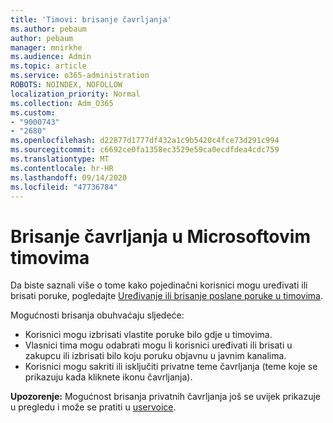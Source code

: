 ```yaml
---
title: 'Timovi: brisanje čavrljanja'
ms.author: pebaum
author: pebaum
manager: mnirkhe
ms.audience: Admin
ms.topic: article
ms.service: o365-administration
ROBOTS: NOINDEX, NOFOLLOW
localization_priority: Normal
ms.collection: Adm_O365
ms.custom:
- "9000743"
- "2680"
ms.openlocfilehash: d22877d1777df432a1c9b5420c4fce73d291c994
ms.sourcegitcommit: c6692ce0fa1358ec3529e59ca0ecdfdea4cdc759
ms.translationtype: MT
ms.contentlocale: hr-HR
ms.lasthandoff: 09/14/2020
ms.locfileid: "47736784"
---
```

# <a name="delete-a-chat-in-microsoft-teams"></a>Brisanje čavrljanja u Microsoftovim timovima

Da biste saznali više o tome kako pojedinačni korisnici mogu uređivati ili brisati poruke, pogledajte [Uređivanje ili brisanje poslane poruke u timovima](https://support.office.com/article/5f1fe604-a900-4a07-b8b7-8cf70ed6b263). 

Mogućnosti brisanja obuhvaćaju sljedeće:

- Korisnici mogu izbrisati vlastite poruke bilo gdje u timovima.
- Vlasnici tima mogu odabrati mogu li korisnici uređivati ili brisati u zakupcu ili izbrisati bilo koju poruku objavnu u javnim kanalima.
- Korisnici mogu sakriti ili isključiti privatne teme čavrljanja (teme koje se prikazuju kada kliknete ikonu čavrljanja).

**Upozorenje:** Mogućnost brisanja privatnih čavrljanja još se uvijek prikazuje u pregledu i može se pratiti u [uservoice](https://microsoftteams.uservoice.com/forums/555103-public/suggestions/33535006-delete-private-chat-threads). 